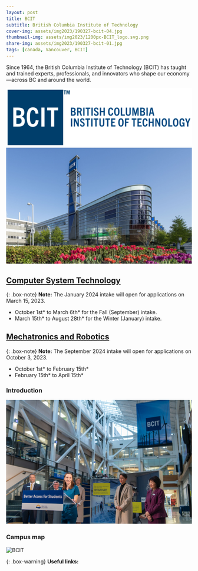 ```yaml
---
layout: post
title: BCIT
subtitle: British Columbia Institute of Technology
cover-img: assets/img2023/190327-bcit-04.jpg
thumbnail-img: assets/img2023/1200px-BCIT_logo.svg.png
share-img: assets/img2023/190327-bcit-01.jpg
tags: [canada, Vancouver, BCIT]
---
```


Since 1964, the British Columbia Institute of Technology (BCIT) has taught and trained experts, professionals, and innovators who shape our economy—across BC and around the world.

![BCIT](/assets/img2023/BCIT.svg)
![BCIT](/assets/img2023/COVER-BCIT.jpg)

## [Computer System Technology](https://www.bcit.ca/programs/computer-systems-technology-diploma-full-time-5500dipma/)

{: .box-note}
**Note:** The January 2024 intake will open for applications on March 15, 2023.  
- October 1st* to March 6th* for the Fall (September) intake.  
- March 15th* to August 28th* for the Winter (January) intake.

## [Mechatronics and Robotics](https://www.bcit.ca/programs/mechatronics-and-robotics-diploma-full-time-7340diplt/)

{: .box-note}
**Note:** The September 2024 intake will open for applications on October 3, 2023.  
- October 1st* to February 15th*  
- February 15th* to April 15th*

### Introduction


![BCIT](/assets/img2023/49169222461_86af0b30d3_b.jpg)



### Campus map

![BCIT](https://my-run.github.io/assets/img2023/2023-01-31-10_38_48-Parking-Map-01.31.23-Half-Letter.pdf-1.png)

{: .box-warning}
**Useful links:** 






